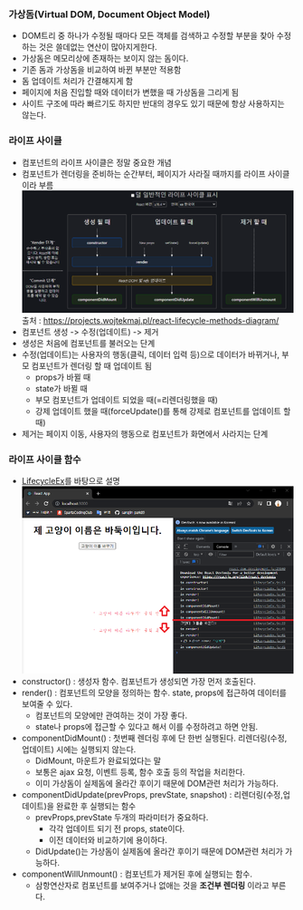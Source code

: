 ### 가상돔(Virtual DOM, Document Object Model)
- DOM트리 중 하나가 수정될 때마다 모든 객체를 검색하고 수정할 부분을 찾아 수정하는 것은 쓸데없는 연산이 많아지게한다.
- 가상돔은 메모리상에 존재하는 보이지 않는 돔이다.
- 기존 돔과 가상돔을 비교하여 바뀐 부분만 적용함
- 돔 업데이트 처리가 간결해지게 함
- 페이지에 처음 진입할 때와 데이터가 변했을 때 가상돔을 그리게 됨
- 사이트 구조에 따라 빠르기도 하지만 반대의 경우도 있기 때문에 항상 사용하지는 않는다.

### 라이프 사이클
- 컴포넌트의 라이프 사이클은 정말 중요한 개념
- 컴포넌트가 렌더링을 준비하는 순간부터, 페이지가 사라질 때까지를 라이프 사이클이라 부름
![life_cycle](../image/life_cycle.png)
        출처 : https://projects.wojtekmaj.pl/react-lifecycle-methods-diagram/
- 컴포넌트 생성 -> 수정(업데이트) -> 제거
- 생성은 처음에 컴포넌트를 불러오는 단계
- 수정(업데이트)는 사용자의 행동(클릭, 데이터 입력 등)으로 데이터가 바뀌거나, 부모 컴포넌트가 렌더링 할 때 업데이트 됨
    - props가 바뀔 때
    - state가 바뀔 때
    - 부모 컴포넌트가 업데이트 되었을 때(=리렌더링했을 때)
    - 강제 업데이트 했을 때(forceUpdate()를 통해 강제로 컴포넌트를 업데이트 할 때)
- 제거는 페이지 이동, 사용자의 행동으로 컴포넌트가 화면에서 사라지는 단계

### 라이프 사이클 함수
- [LifecycleEx](../lifecycle/src/LifecycleEx.js)를 바탕으로 설명
![LifecycleEx](../image/LifecycleEx.png)
- constructor() : 생성자 함수. 컴포넌트가 생성되면 가장 먼저 호출된다.
- render() : 컴포넌트의 모양을 정의하는 함수. state, props에 접근하여 데이터를 보여줄 수 있다.
    - 컴포넌트의 모양에만 관여하는 것이 가장 좋다.
    - state나 props에 접근할 수 있다고 해서 이를 수정하려고 하면 안됨.
- componentDidMount() : 첫번째 렌더링 후에 단 한번 실행된다. 리렌더링(수정,업데이트) 시에는 실행되지 않는다.
    - DidMount, 마운트가 완료되었다는 말
    - 보통은 ajax 요청, 이벤트 등록, 함수 호출 등의 작업을 처리한다.
    - 이미 가상돔이 실제돔에 올라간 후이기 때문에 DOM관련 처리가 가능하다.
- componentDidUpdate(prevProps, prevState, snapshot) : 리렌더링(수정,업데이트)을 완료한 후 실행되는 함수
    - prevProps,prevState 두개의 파라미터가 중요하다. 
        - 각각 업데이트 되기 전 props, state이다. 
        - 이전 데이터와 비교하기에 용이하다.
    - DidUpdate()는 가상돔이 실제돔에 올라간 후이기 때문에 DOM관련 처리가 가능하다.
- componentWillUnmount() : 컴포넌트가 제거된 후에 실행되는 함수.
    - 삼항연산자로 컴포넌트를 보여주거나 없애는 것을 __조건부 렌더링__ 이라고 부른다.